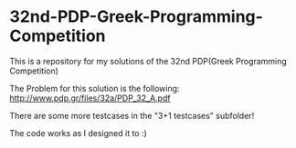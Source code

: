 # 32nd-PDP-Greek-Programming-Competition
This is a repository for my solutions of the 32nd PDP(Greek Programming Competition)

The Problem for this solution is the following: http://www.pdp.gr/files/32a/PDP_32_A.pdf

There are some more testcases in the "3+1 testcases" subfolder!

The code works as I designed it to :)
